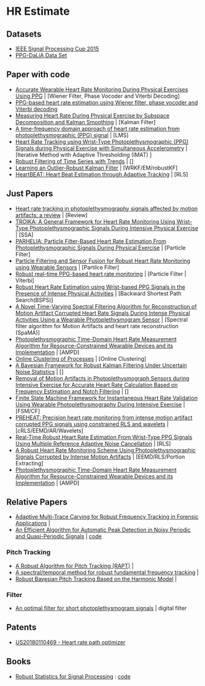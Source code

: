 # HR Estimate



## Datasets

- [IEEE Signal Processing Cup 2015](https://sites.google.com/site/researchbyzhang/ieeespcup2015)
- [PPG-DaLiA Data Set](https://archive.ics.uci.edu/ml/datasets/PPG-DaLiA)

## Paper with code
- [Accurate Wearable Heart Rate Monitoring During Physical Exercises Using PPG](https://github.com/andtem2000/PPG) | [Wiener Filter, Phase Vocoder and Viterbi Decoding]
- [PPG-based heart rate estimation using Wiener filter, phase vocoder and Viterbi decoding](https://ieeexplore.ieee.org/document/7952309)
- [Measuring Heart Rate During Physical Exercise by Subspace Decomposition and Kalman Smoothing](https://github.com/AlessandraGalli/PPG) |  [Kalman Filter]
- [A time-frequency domain approach of heart rate estimation from photoplethysmographic (PPG) signal](https://github.com/tariqul-islam/Photoplethysmographic-Signals) | [LMS]
- [Heart Rate Tracking using Wrist-Type Photoplethysmographic (PPG) Signals during Physical Exercise with Simultaneous Accelerometry](http://ee.sharif.edu/~imat/) | [Iterative Method with Adaptive Thresholding (IMAT) ]
- [Robust Filtering of Time Series with Trends](https://cran.r-project.org/web/packages/robfilter/) | []
- [Learning an Outlier-Robust Kalman Filter](http://jting.net/) | [WRKF/EM/robustKF]
- [HeartBEAT: Heart Beat Estimation through Adaptive Tracking](https://github.com/olivesgatech/HeartBEAT) | [RLS]

## Just Papers
- [Heart rate tracking in photoplethysmography signals affected by motion artifacts: a review](https://link.springer.com/content/pdf/10.1186/s13634-020-00714-2.pdf) | [Review]
- [TROIKA: A General Framework for Heart Rate Monitoring Using Wrist-Type Photoplethysmographic Signals During Intensive Physical Exercise]() | [SSA]
- [PARHELIA: Particle Filter-Based Heart Rate Estimation From Photoplethysmographic Signals During Physical Exercise](https://pubmed.ncbi.nlm.nih.gov/28459679/) | [Particle Filter]
- [Particle Filtering and Sensor Fusion for Robust Heart Rate Monitoring using Wearable Sensors](http://jafari.tamu.edu/wp-content/uploads/2019/06/FINAL-VERSION_ParticleFilter.pdf) | [Partilce Filter]
- [Robust real-time PPG-based heart rate monitoring](https://www.eurasip.org/Proceedings/Eusipco/Eusipco2015/papers/1570105041.pdf) | [Particle Filter | Viterbi]
- [Robust Heart Rate Estimation using Wrist-based PPG Signals in the Presence of Intense Physical Activities]() | [Backward Shortest Path Search(BSPS)]
- [A Novel Time-Varying Spectral Filtering Algorithm for Reconstruction of Motion Artifact Corrupted Heart Rate Signals During Intense Physical Activities Using a Wearable Photoplethysmogram Sensor]() | [Spectral filter algorithm for Motion Artifacts and heart rate reconstruction (SpaMA)]
- [Photoplethysmographic Time-Domain Heart Rate Measurement Algorithm for Resource-Constrained Wearable Devices and its Implementation]() | [AMPD]
- [Online Clustering of Processes](http://www.lancs.ac.uk/~khaleghi/) | [Online Clustering]
- [A Bayesian Framework for Robust Kalman Filtering Under Uncertain Noise Statistics](https://profiles.stanford.edu/roozbeh-dehghannasiri) | []
- [Removal of Motion Artifacts in Photoplethysmograph Sensors during Intensive Exercise for Accurate Heart Rate Calculation Based on Frequency Estimation and Notch Filtering](https://www.mdpi.com/1424-8220/19/15/3312) | []
- [Finite State Machine Framework for Instantaneous Heart Rate Validation Using Wearable Photoplethysmography During Intensive Exercise](https://pubmed.ncbi.nlm.nih.gov/30235152/) | [FSM/CF]
- [PREHEAT: Precision heart rate monitoring from intense motion artifact corrupted PPG signals using constrained RLS and wavelets](https://www.researchgate.net/publication/318299477_PREHEAT_Precision_heart_rate_monitoring_from_intense_motion_artifact_corrupted_PPG_signals_using_constrained_RLS_and_wavelets) | [cRLS/EEMD/AR/Wavelets]
- [Real-Time Robust Heart Rate Estimation From Wrist-Type PPG Signals Using Multiple Reference Adaptive Noise Cancellation](https://ieeexplore.ieee.org/document/7755741) | [RLS]
- [A Robust Heart Rate Monitoring Scheme Using Photoplethysmographic Signals Corrupted by Intense Motion Artifacts](https://ieeexplore.ieee.org/document/7185350) | [EEMD/RLS/Portion Extracting]
- [Photoplethysmographic Time-Domain Heart Rate Measurement Algorithm for Resource-Constrained Wearable Devices and its Implementation](https://www.ncbi.nlm.nih.gov/pmc/articles/PMC7146569/) | [AMPD]
## Relative Papers
- [Adaptive Multi-Trace Carving for Robust Frequency Tracking in Forensic Applications](https://arxiv.org/pdf/2005.06686) | 
- [An Efficient Algorithm for Automatic Peak Detection in Noisy Periodic and Quasi-Periodic Signals](https://www.mdpi.com/1999-4893/5/4/588) | [code](https://github.com/xmhbbovru/ampd)
### Pitch Tracking
- [A Robust Algorithm for Pitch Tracking (RAPT)](https://www.ee.columbia.edu/~dpwe/papers/Talkin95-rapt.pdf) | 
- [A spectral/temporal method for robust fundamental frequency tracking](http://bingweb.binghamton.edu/~hhu1/paper/JASA2008Hu.pdf) |
- [Robust Bayesian Pitch Tracking Based on the Harmonic Model](https://vbn.aau.dk/en/publications/robust-bayesian-pitch-tracking-based-on-the-harmonic-model) | 
### Filter
- [An optimal filter for short photoplethysmogram signals](https://www.nature.com/articles/sdata201876) | digital filter

## Patents
- [ US20180110469 - Heart rate path optimizer](https://patents.google.com/patent/EP2987453A1/und)

## Books
- [Robust Statistics for Signal Processing](https://www.amazon.cn/dp/B07GNLS6D5) : [code](https://github.com/RobustSP/toolbox)
